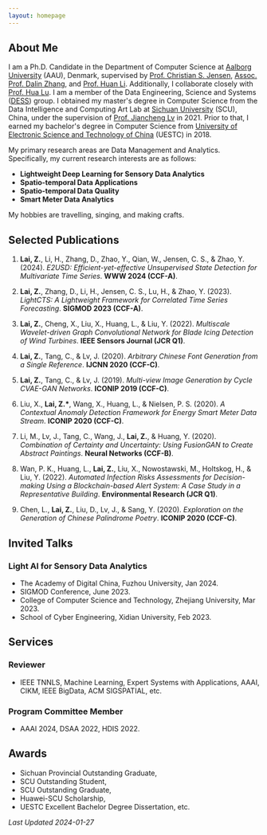 ```yaml
---
layout: homepage
---
```


## About Me

I am a Ph.D. Candidate in the Department of Computer Science at [Aalborg University](https://www.en.aau.dk/) (AAU), Denmark, supervised by [Prof. Christian S. Jensen](https://csj.cs.aau.dk/), [Assoc. Prof. Dalin Zhang](https://dalinzhang.github.io/), and [Prof. Huan Li](https://longaspire.github.io/). Additionally, I collaborate closely with [Prof. Hua Lu](https://luhua.ruc.dk/). I am a member of the Data Engineering, Science and Systems ([DESS](https://www.cs.aau.dk/research/Data-Engineering-Science-and-Systems)) group. I obtained my master's degree in Computer Science from the Data Intelligence and Computing Art Lab at [Sichuan University](https://en.scu.edu.cn/) (SCU), China, under the supervision of [Prof. Jiancheng Lv](https://cs.scu.edu.cn/info/1288/13627.htm) in 2021. Prior to that, I earned my bachelor's degree in Computer Science from [University of Electronic Science and Technology of China](https://en.uestc.edu.cn/) (UESTC) in 2018.


My primary research areas are Data Management and Analytics. Specifically, my current research interests are as follows:
- **Lightweight Deep Learning for Sensory Data Analytics**
- **Spatio-temporal Data Applications**
- **Spatio-temporal Data Quality**
- **Smart Meter Data Analytics**


My hobbies are travelling, singing, and making crafts.


## Selected Publications

1. **Lai, Z.**, Li, H., Zhang, D., Zhao, Y., Qian, W., Jensen, C. S., & Zhao, Y. (2024). *E2USD: Efficient-yet-effective Unsupervised State Detection for Multivariate Time Series*. **WWW 2024 (CCF-A)**.

2. **Lai, Z.**, Zhang, D., Li, H., Jensen, C. S., Lu, H., & Zhao, Y. (2023). *LightCTS: A Lightweight Framework for Correlated Time Series Forecasting*. **SIGMOD 2023 (CCF-A)**.

3. **Lai, Z.**, Cheng, X., Liu, X., Huang, L., & Liu, Y. (2022). *Multiscale Wavelet-driven Graph Convolutional Network for Blade Icing Detection of Wind Turbines*. **IEEE Sensors Journal (JCR Q1)**.

4. **Lai, Z.**, Tang, C., & Lv, J. (2020). *Arbitrary Chinese Font Generation from a Single Reference*. **IJCNN 2020 (CCF-C)**.

5. **Lai, Z.**, Tang, C., & Lv, J. (2019). *Multi-view Image Generation by Cycle CVAE-GAN Networks*. **ICONIP 2019 (CCF-C)**.

6. Liu, X., **Lai, Z.\***, Wang, X., Huang, L., & Nielsen, P. S. (2020). *A Contextual Anomaly Detection Framework for Energy Smart Meter Data Stream*. **ICONIP 2020 (CCF-C)**.

7. Li, M., Lv, J., Tang, C., Wang, J., **Lai, Z.**, & Huang, Y. (2020). *Combination of Certainty and Uncertainty: Using FusionGAN to Create Abstract Paintings*. **Neural Networks (CCF-B)**.

8. Wan, P. K., Huang, L., **Lai, Z.**, Liu, X., Nowostawski, M., Holtskog, H., & Liu, Y. (2022). *Automated Infection Risks Assessments for Decision-making Using a Blockchain-based Alert System: A Case Study in a Representative Building*. **Environmental Research (JCR Q1)**.

9. Chen, L., **Lai, Z.**, Liu, D., Lv, J., & Sang, Y. (2020). *Exploration on the Generation of Chinese Palindrome Poetry*. **ICONIP 2020 (CCF-C)**.


## Invited Talks
### Light AI for Sensory Data Analytics
- The Academy of Digital China, Fuzhou University, Jan 2024.
- SIGMOD Conference, June 2023.
- College of Computer Science and Technology, Zhejiang University, Mar 2023.
- School of Cyber Engineering, Xidian University, Feb 2023.


## Services

### Reviewer
- IEEE TNNLS, Machine Learning, Expert Systems with Applications, AAAI, CIKM, IEEE BigData, ACM SIGSPATIAL, etc.

### Program Committee Member
- AAAI 2024, DSAA 2022, HDIS 2022.

## Awards
- Sichuan Provincial Outstanding Graduate,
- SCU Outstanding Student,
- SCU Outstanding Graduate,
- Huawei-SCU Scholarship,
- UESTC Excellent Bachelor Degree Dissertation, etc.



_Last Updated 2024-01-27_
